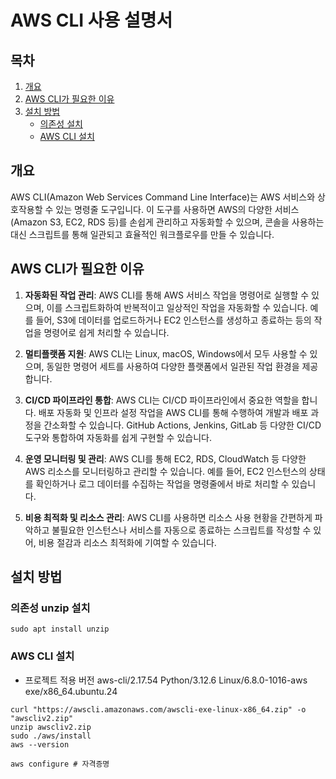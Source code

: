 # AWS CLI 사용 설명서

## 목차
1. [개요](#개요)
2. [AWS CLI가 필요한 이유](#aws-cli가-필요한-이유)
3. [설치 방법](#설치-방법)
   - [의존성 설치](#의존성-unzip-설치)
   - [AWS CLI 설치](#aws-cli-설치)

## 개요
AWS CLI(Amazon Web Services Command Line Interface)는 AWS 서비스와 상호작용할 수 있는 명령줄 도구입니다. 이 도구를 사용하면 AWS의 다양한 서비스(Amazon S3, EC2, RDS 등)를 손쉽게 관리하고 자동화할 수 있으며, 콘솔을 사용하는 대신 스크립트를 통해 일관되고 효율적인 워크플로우를 만들 수 있습니다.

## AWS CLI가 필요한 이유

1. **자동화된 작업 관리**:
   AWS CLI를 통해 AWS 서비스 작업을 명령어로 실행할 수 있으며, 이를 스크립트화하여 반복적이고 일상적인 작업을 자동화할 수 있습니다. 예를 들어, S3에 데이터를 업로드하거나 EC2 인스턴스를 생성하고 종료하는 등의 작업을 명령어로 쉽게 처리할 수 있습니다.

2. **멀티플랫폼 지원**:
   AWS CLI는 Linux, macOS, Windows에서 모두 사용할 수 있으며, 동일한 명령어 세트를 사용하여 다양한 플랫폼에서 일관된 작업 환경을 제공합니다.

3. **CI/CD 파이프라인 통합**:
   AWS CLI는 CI/CD 파이프라인에서 중요한 역할을 합니다. 배포 자동화 및 인프라 설정 작업을 AWS CLI를 통해 수행하여 개발과 배포 과정을 간소화할 수 있습니다. GitHub Actions, Jenkins, GitLab 등 다양한 CI/CD 도구와 통합하여 자동화를 쉽게 구현할 수 있습니다.

4. **운영 모니터링 및 관리**:
   AWS CLI를 통해 EC2, RDS, CloudWatch 등 다양한 AWS 리소스를 모니터링하고 관리할 수 있습니다. 예를 들어, EC2 인스턴스의 상태를 확인하거나 로그 데이터를 수집하는 작업을 명령줄에서 바로 처리할 수 있습니다.

5. **비용 최적화 및 리소스 관리**:
   AWS CLI를 사용하면 리소스 사용 현황을 간편하게 파악하고 불필요한 인스턴스나 서비스를 자동으로 종료하는 스크립트를 작성할 수 있어, 비용 절감과 리소스 최적화에 기여할 수 있습니다.


## 설치 방법

### 의존성 unzip 설치
```
sudo apt install unzip
```

### AWS CLI 설치

- 프로젝트 적용 버전
aws-cli/2.17.54 Python/3.12.6 Linux/6.8.0-1016-aws exe/x86_64.ubuntu.24

```
curl "https://awscli.amazonaws.com/awscli-exe-linux-x86_64.zip" -o "awscliv2.zip"
unzip awscliv2.zip
sudo ./aws/install
aws --version

aws configure # 자격증명 
```

